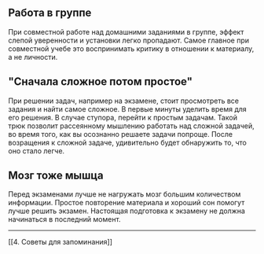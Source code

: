 
## Работа в группе

При совместной работе над домашними заданиями в группе, эффект слепой уверенности и установки легко пропадают. Самое главное при совместной учебе это воспринимать критику в отношении к материалу, а не личности.
## "Сначала сложное потом простое"

При решении задач, например на экзамене, стоит просмотреть все задания и найти самое сложное. В первые минуты уделить время для его решения. В случае ступора, перейти к простым задачам. Такой трюк позволит рассеянному мышлению работать над сложной задачей, во время того, как вы осознанно решаете задачи попроще. После возращения к сложной задаче, удивительно будет обнаружить то, что оно стало легче.
## Мозг тоже мышца

Перед экзаменами лучше не нагружать мозг большим количеством информации. Простое повторение материала и хороший сон помогут лучше решить экзамен. Настоящая подготовка к экзамену не должна начинаться в последний момент.

---
[[4. Советы для запоминания]]